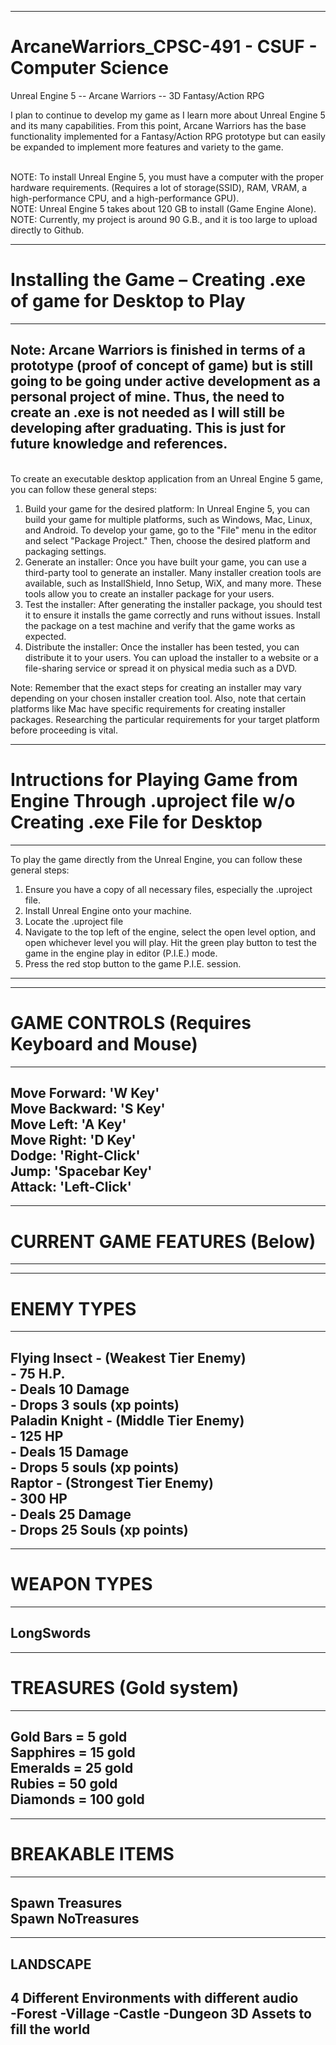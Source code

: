 ---------------------------------------------------------------------------------------------------------------------------------------------------------------------------------------------------------------------
# ArcaneWarriors_CPSC-491 - CSUF - Computer Science
Unreal Engine 5 -- Arcane Warriors --  3D Fantasy/Action RPG

I plan to continue to develop my game as I learn more about Unreal Engine 5 and its many capabilities. From this point, Arcane Warriors has the base functionality implemented for a Fantasy/Action RPG prototype but can easily be expanded to implement more features and variety to the game.
<br>



<br> NOTE: To install Unreal Engine 5, you must have a computer with the proper hardware requirements. (Requires a lot of storage(SSID), RAM, VRAM, a high-performance CPU, and a high-performance GPU).<br>
NOTE: Unreal Engine 5 takes about 120 GB to install (Game Engine Alone).<br>
NOTE: Currently, my project is around 90 G.B., and it is too large to upload directly to Github.<br> 

--------------------------------------------------------------------------------------------------
# Installing the Game – Creating .exe of game for Desktop to Play
--------------------------------------------------------------------------------------------------
Note: Arcane Warriors is finished in terms of a prototype (proof of concept of game) but is still going to be going under active development as a personal project of mine. Thus, the need to create an .exe is not needed as I will still be developing after graduating. This is just for future knowledge and references.<br>
---------------------------------------------------------
<br>To create an executable desktop application from an Unreal Engine 5 game, you can follow these general steps: 
  1. Build your game for the desired platform: In Unreal Engine 5, you can build your game for multiple platforms, such as Windows, Mac, Linux, and Android. To develop your game, go to the "File" menu in the editor and select "Package Project." Then, choose the desired platform and packaging settings.<br>
  2. Generate an installer: Once you have built your game, you can use a third-party tool to generate an installer. Many installer creation tools are available, such as InstallShield, Inno Setup, WiX, and many more. These tools allow you to create an installer package for your users.<br>
  3. Test the installer: After generating the installer package, you should test it to ensure it installs the game correctly and runs without issues. Install the package on a test machine and verify that the game works as expected.<br>
  4. Distribute the installer: Once the installer has been tested, you can distribute it to your users. You can upload the installer to a website or a file-sharing service or spread it on physical media such as a DVD.<br>
  
Note: Remember that the exact steps for creating an installer may vary depending on your chosen installer creation tool. Also, note that certain platforms like Mac have specific requirements for creating installer packages. Researching the particular requirements for your target platform before proceeding is vital.<br>

---------------------------------------------------------------------------------------------------

# Intructions for Playing Game from Engine Through .uproject file w/o Creating .exe File for Desktop<br>
------------------------------------------------------------------------------------------------------------------------------------------
To play the game directly from the Unreal Engine, you can follow these general steps:<br>
  1. Ensure you have a copy of all necessary files, especially the .uproject file.<br>
  2. Install Unreal Engine onto your machine.<br>
  3. Locate the .uproject file<br>
  4. Navigate to the top left of the engine, select the open level option, and open whichever level you will play. Hit the green play button to test the game in the engine play in editor (P.I.E.) mode.<br>
  5. Press the red stop button to the game P.I.E. session. <br>
-----------------------------------------------------------------------------------------------------------------------------------------------

-------------------------------------------
# GAME CONTROLS (Requires Keyboard and Mouse)<br>
-------------------------------------------
  Move Forward: 'W Key'<br>
  Move Backward: 'S Key'<br>
  Move Left: 'A Key'<br>
  Move Right: 'D Key'<br>
  Dodge: 'Right-Click'<br>
  Jump: 'Spacebar Key'<br>
  Attack: 'Left-Click'<br>
-------------------------------------------


------------------------------
# CURRENT GAME FEATURES (Below)<br>
------------------------------

---------------------------------------
# ENEMY TYPES<br>
---------------------------------------
  Flying Insect - (Weakest Tier Enemy)<br>
    - 75 H.P. <br>
    - Deals 10 Damage<br>
    - Drops 3 souls (xp points)<br>
  Paladin Knight - (Middle Tier Enemy)<br>
    - 125 HP<br>
    - Deals 15 Damage<br>
    - Drops 5 souls (xp points)<br>
  Raptor - (Strongest Tier Enemy)<br>
    - 300 HP<br>
    - Deals 25 Damage<br>
    - Drops 25 Souls (xp points)<br>
----------------------------------------


---------------
# WEAPON TYPES<br>
---------------
  LongSwords<br>
---------------


-------------------------
# TREASURES (Gold system)<br>
-------------------------
  Gold Bars = 5 gold<br>
  Sapphires = 15 gold<br>
  Emeralds = 25 gold<br>
  Rubies = 50 gold<br>
  Diamonds = 100 gold<br>
-------------------------


---------------------
# BREAKABLE ITEMS<br>
---------------------
  Spawn Treasures<br>
  Spawn NoTreasures<br>
---------------------


--------------------------------------------------
LANDSCAPE<br>
--------------------------------------------------
  4 Different Environments with different audio<br>
    -Forest
    -Village
    -Castle
    -Dungeon
  3D Assets to fill the world
--------------------------------------------------
